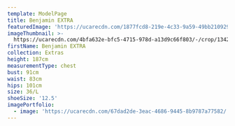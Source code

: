 ```yaml
---
template: ModelPage
title: Benjamin EXTRA
featuredImage: 'https://ucarecdn.com/1877fcd8-219e-4c33-9a59-49bb210929d2/'
imageThumbnail: >-
  https://ucarecdn.com/4bfa632e-bfc5-4715-978d-a13d9c66f803/-/crop/1342x1731/28,300/-/preview/
firstName: Benjamin EXTRA
collection: Extras
height: 187cm
measurementType: chest
bust: 91cm
waist: 83cm
hips: 101cm
size: 36/L
shoeSize: '12.5'
imagePortfolio:
  - image: 'https://ucarecdn.com/67dad2de-3eac-4686-9445-8b9787a77582/'
---
```


